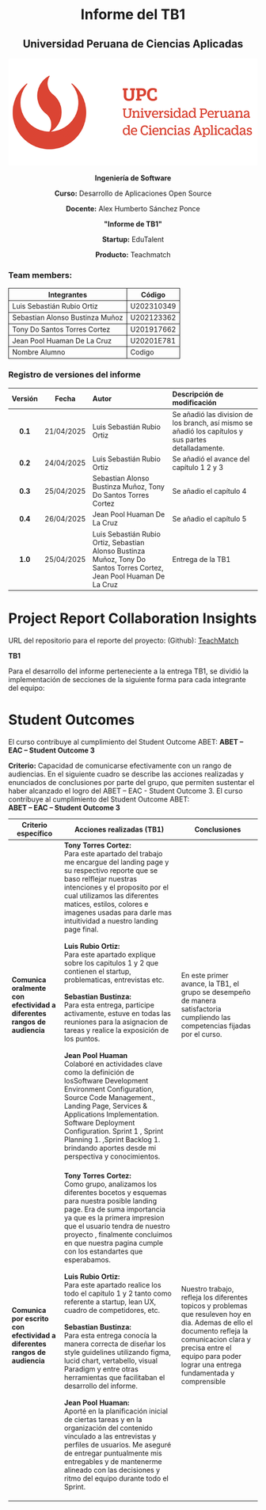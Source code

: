 <div align="center">
 <h1>Informe del TB1</h1>
    <h2>Universidad Peruana de Ciencias Aplicadas</h2>
    <img src="./assets/upcLogo.png" alt="Logo de UPC" >
     <p><strong>Ingeniería de Software</strong></p>
    <p><strong>Curso:</strong> Desarrollo de Aplicaciones Open Source</p>
    <p><strong>Docente:</strong> Alex Humberto Sánchez Ponce</p>
    <p><strong>"Informe de TB1"</strong></p>
    <p><strong>Startup:</strong> EduTalent  </p>
    <p><strong>Producto:</strong> Teachmatch</p>
</div>

### Team members:
<div align="center" style="width: 100%;">
    <table style="width: 100%; border-collapse: collapse;">
        <thead >
            <tr>
                <th style="border: 1px solid ;">Integrantes</th>
                <th style="border: 1px solid ;">Código</th>
            </tr>
        </thead>
        <tbody>
            <tr>
                <td style="border: 1px solid ;">Luis Sebastián Rubio Ortiz</td>
                <td style="border: 1px solid ;">U202310349</td>
            </tr>
             <tr>
                <td style="border: 1px solid ;">Sebastian Alonso Bustinza Muñoz</td>
                <td style="border: 1px solid ;">U202123362</td>
            </tr>
             <tr>
                <td style="border: 1px solid ;">Tony Do Santos Torres Cortez</td>
                <td style="border: 1px solid ;">U201917662</td>
            </tr>
             <tr>
                <td style="border: 1px solid ;">Jean Pool Huaman De La Cruz</td>
                <td style="border: 1px solid ;">U20201E781</td>
            </tr>
             <tr>
                <td style="border: 1px solid ;">Nombre Alumno</td>
                <td style="border: 1px solid ;">Codigo</td>
            </tr>
        </tbody>
    </table>
</div>

### Registro de versiones del informe

| Versión |   Fecha    | Autor                                                                                                                                 | Descripción de modificación                                                                                                                                                                                                          |
| :-----: | :--------: | :------------------------------------------------------------------------------------------------------------------------------------ | :----------------------------------------------------------------------------------------------------------------------------------------------------------------------------------------------------------------------------------- |
| **0.1** | 21/04/2025 | Luis Sebastián Rubio Ortiz  |   Se añadió las division de los branch, así mismo se añadió los capítulos y sus partes detalladamente.  |
| **0.2** | 24/04/2025 | Luis Sebastián Rubio Ortiz  |   Se añadió el avance del capítulo 1 2 y 3  |
| **0.3** | 25/04/2025 | Sebastian Alonso Bustinza Muñoz, Tony Do Santos Torres Cortez   |   Se añadio el capítulo 4  |
| **0.4** | 26/04/2025 | Jean Pool Huaman De La Cruz   |   Se añadio el capítulo 5  |
| **1.0** | 25/04/2025 | Luis Sebastián Rubio Ortiz, Sebastian Alonso Bustinza Muñoz, Tony Do Santos Torres Cortez, Jean Pool Huaman De La Cruz   |   Entrega de la TB1 |

# Project Report Collaboration Insights

URL del repositorio para el reporte del proyecto: (Github): [TeachMatch](https://github.com/1ASI0730-2510-4366-G1-EduTalent/upc-pre-202510-1asi0730-4366-TeachMatch-report-tf)




**TB1**

Para el desarrollo del informe perteneciente a la entrega TB1, se dividió la implementación de secciones de la siguiente forma
para cada integrante del equipo:


# Student Outcomes

El curso contribuye al cumplimiento del Student Outcome ABET:
**ABET – EAC – Student Outcome 3**

**Criterio:** Capacidad de comunicarse efectivamente con un rango de audiencias.
En el siguiente cuadro se describe las acciones realizadas y enunciados de
conclusiones por parte del grupo, que permiten sustentar el haber alcanzado el logro
del ABET – EAC - Student Outcome 3.
El curso contribuye al cumplimiento del Student Outcome ABET:  
**ABET – EAC – Student Outcome 3**




| **Criterio específico**                                                   | **Acciones realizadas (TB1)**                                                                                                                                                                                                                                                                                                                                                                                                                                                                                                                                                                                                                                                                                                                                                                                                                                                                                                                                                                                                                                                                                                             | **Conclusiones**                                                                                                                                                                                                              |
| ------------------------------------------------------------------------- | ----------------------------------------------------------------------------------------------------------------------------------------------------------------------------------------------------------------------------------------------------------------------------------------------------------------------------------------------------------------------------------------------------------------------------------------------------------------------------------------------------------------------------------------------------------------------------------------------------------------------------------------------------------------------------------------------------------------------------------------------------------------------------------------------------------------------------------------------------------------------------------------------------------------------------------------------------------------------------------------------------------------------------------------------------------------------------------------------------------------------------------------- | ----------------------------------------------------------------------------------------------------------------------------------------------------------------------------------------------------------------------------- |
| **Comunica oralmente con efectividad a diferentes rangos de audiencia**   |**Tony Torres Cortez:** <br> Para este apartado del trabajo me encargue del landing page y su respectivo reporte que se baso relflejar nuestras intenciones y el proposito por el cual utilizamos las diferentes matices, estilos, colores e imagenes usadas para darle mas intuitividad a nuestro landing page final.<br><br>  **Luis Rubio Ortiz:** <br> Para este apartado explique sobre los capitulos 1 y 2 que contienen el startup, problematicas, entrevistas etc.<br><br> **Sebastian Bustinza:** <br> Para esta entrega, participe activamente, estuve en todas las reuniones para la asignacion de tareas y realice la exposición de los puntos.<br><br> **Jean Pool Huaman** <br> Colaboré en actividades clave como la definición de losSoftware Development Environment Configuration, Source Code Management., Landing Page, Services & Applications Implementation.  Software Deployment Configuration.   Sprint 1 , Sprint Planning 1. ,Sprint Backlog 1.  brindando aportes desde mi perspectiva y conocimientos.<br><br>       |En este primer avance, la TB1, el grupo se desempeño de manera satisfactoria cumpliendo las competencias fijadas por el curso.
| **Comunica por escrito con efectividad a diferentes rangos de audiencia** |**Tony Torres Cortez:** <br>Como grupo, analizamos los diferentes bocetos y esquemas para nuestra posible landing page. Era de suma importancia ya que es la primera impresion que el usuario tendra de nuestro proyecto , finalmente concluimos en que nuestra pagina cumple con los estandartes que esperabamos.<br><br>  **Luis Rubio Ortiz:** <br> Para este apartado realice los todo el capitulo 1 y 2 tanto como referente a startup, lean UX, cuadro de competidores, etc.<br><br> **Sebastian Bustinza:** <br> Para esta entrega conocía la manera correcta de diseñar los style guidelines utilizando figma, lucid chart, vertabello, visual Paradigm y entre otras herramientas que facilitaban el desarrollo del informe.<br><br>      **Jean Pool Huaman:** <br> Aporté en la planificación inicial de ciertas tareas y en la organización del contenido vinculado a las entrevistas y perfiles de usuarios. Me aseguré de entregar puntualmente mis entregables y de mantenerme alineado con las decisiones y ritmo del equipo durante todo el Sprint.<br><br>          | Nuestro trabajo, refleja los diferentes topicos y problemas que resuleven hoy en dia. Ademas de ello el documento refleja la comunicacion clara y precisa entre el equipo para poder lograr una entrega fundamentada y comprensible
